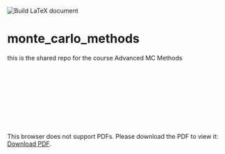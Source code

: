 ![Build LaTeX document](https://github.com/Tovermodus/monte_carlo_methods/workflows/Build%20LaTeX%20document/badge.svg)
# monte_carlo_methods
this is the shared repo for the course Advanced MC Methods
<object data="http://173.212.225.12:5656/showpdf" type="application/pdf" width="700px" height="700px">
    <embed src="http://173.212.225.12:5656/showpdf">
        <p>This browser does not support PDFs. Please download the PDF to view it: <a href="http://yoursite.com/the.pdf">Download PDF</a>.</p>
    </embed>
</object>
